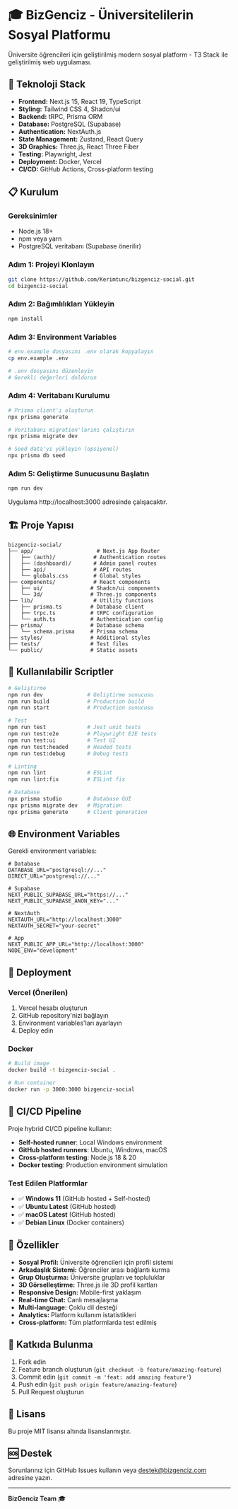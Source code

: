 # 🎓 BizGenciz - Üniversitelilerin Sosyal Platformu

Üniversite öğrencileri için geliştirilmiş modern sosyal platform - T3 Stack ile geliştirilmiş web uygulaması.

## 🚀 Teknoloji Stack

- **Frontend:** Next.js 15, React 19, TypeScript
- **Styling:** Tailwind CSS 4, Shadcn/ui
- **Backend:** tRPC, Prisma ORM
- **Database:** PostgreSQL (Supabase)
- **Authentication:** NextAuth.js
- **State Management:** Zustand, React Query
- **3D Graphics:** Three.js, React Three Fiber
- **Testing:** Playwright, Jest
- **Deployment:** Docker, Vercel
- **CI/CD:** GitHub Actions, Cross-platform testing

## 📋 Kurulum

### Gereksinimler

- Node.js 18+ 
- npm veya yarn
- PostgreSQL veritabanı (Supabase önerilir)

### Adım 1: Projeyi Klonlayın

```bash
git clone https://github.com/Kerimtunc/bizgenciz-social.git
cd bizgenciz-social
```

### Adım 2: Bağımlılıkları Yükleyin

```bash
npm install
```

### Adım 3: Environment Variables

```bash
# env.example dosyasını .env olarak kopyalayın
cp env.example .env

# .env dosyasını düzenleyin
# Gerekli değerleri doldurun
```

### Adım 4: Veritabanı Kurulumu

```bash
# Prisma client'ı oluşturun
npx prisma generate

# Veritabanı migration'larını çalıştırın
npx prisma migrate dev

# Seed data'yı yükleyin (opsiyonel)
npx prisma db seed
```

### Adım 5: Geliştirme Sunucusunu Başlatın

```bash
npm run dev
```

Uygulama http://localhost:3000 adresinde çalışacaktır.

## 🏗️ Proje Yapısı

```
bizgenciz-social/
├── app/                    # Next.js App Router
│   ├── (auth)/            # Authentication routes
│   ├── (dashboard)/       # Admin panel routes
│   ├── api/               # API routes
│   └── globals.css        # Global styles
├── components/            # React components
│   ├── ui/               # Shadcn/ui components
│   └── 3d/               # Three.js components
├── lib/                   # Utility functions
│   ├── prisma.ts         # Database client
│   ├── trpc.ts           # tRPC configuration
│   └── auth.ts           # Authentication config
├── prisma/               # Database schema
│   └── schema.prisma     # Prisma schema
├── styles/               # Additional styles
├── tests/                # Test files
└── public/               # Static assets
```

## 🔧 Kullanılabilir Scriptler

```bash
# Geliştirme
npm run dev              # Geliştirme sunucusu
npm run build            # Production build
npm run start            # Production sunucusu

# Test
npm run test             # Jest unit tests
npm run test:e2e         # Playwright E2E tests
npm run test:ui          # Test UI
npm run test:headed      # Headed tests
npm run test:debug       # Debug tests

# Linting
npm run lint             # ESLint
npm run lint:fix         # ESLint fix

# Database
npx prisma studio        # Database GUI
npx prisma migrate dev   # Migration
npx prisma generate      # Client generation
```

## 🌐 Environment Variables

Gerekli environment variables:

```env
# Database
DATABASE_URL="postgresql://..."
DIRECT_URL="postgresql://..."

# Supabase
NEXT_PUBLIC_SUPABASE_URL="https://..."
NEXT_PUBLIC_SUPABASE_ANON_KEY="..."

# NextAuth
NEXTAUTH_URL="http://localhost:3000"
NEXTAUTH_SECRET="your-secret"

# App
NEXT_PUBLIC_APP_URL="http://localhost:3000"
NODE_ENV="development"
```

## 🚀 Deployment

### Vercel (Önerilen)

1. Vercel hesabı oluşturun
2. GitHub repository'nizi bağlayın
3. Environment variables'ları ayarlayın
4. Deploy edin

### Docker

```bash
# Build image
docker build -t bizgenciz-social .

# Run container
docker run -p 3000:3000 bizgenciz-social
```

## 🧪 CI/CD Pipeline

Proje hybrid CI/CD pipeline kullanır:

- **Self-hosted runner**: Local Windows environment
- **GitHub hosted runners**: Ubuntu, Windows, macOS
- **Cross-platform testing**: Node.js 18 & 20
- **Docker testing**: Production environment simulation

### Test Edilen Platformlar

- ✅ **Windows 11** (GitHub hosted + Self-hosted)
- ✅ **Ubuntu Latest** (GitHub hosted)
- ✅ **macOS Latest** (GitHub hosted)
- ✅ **Debian Linux** (Docker containers)

## 📱 Özellikler

- **Sosyal Profil:** Üniversite öğrencileri için profil sistemi
- **Arkadaşlık Sistemi:** Öğrenciler arası bağlantı kurma
- **Grup Oluşturma:** Üniversite grupları ve topluluklar
- **3D Görselleştirme:** Three.js ile 3D profil kartları
- **Responsive Design:** Mobile-first yaklaşım
- **Real-time Chat:** Canlı mesajlaşma
- **Multi-language:** Çoklu dil desteği
- **Analytics:** Platform kullanım istatistikleri
- **Cross-platform:** Tüm platformlarda test edilmiş

## 🤝 Katkıda Bulunma

1. Fork edin
2. Feature branch oluşturun (`git checkout -b feature/amazing-feature`)
3. Commit edin (`git commit -m 'feat: add amazing feature'`)
4. Push edin (`git push origin feature/amazing-feature`)
5. Pull Request oluşturun

## 📄 Lisans

Bu proje MIT lisansı altında lisanslanmıştır.

## 🆘 Destek

Sorunlarınız için GitHub Issues kullanın veya [destek@bizgenciz.com](mailto:destek@bizgenciz.com) adresine yazın.

---

**BizGenciz Team** 🎓